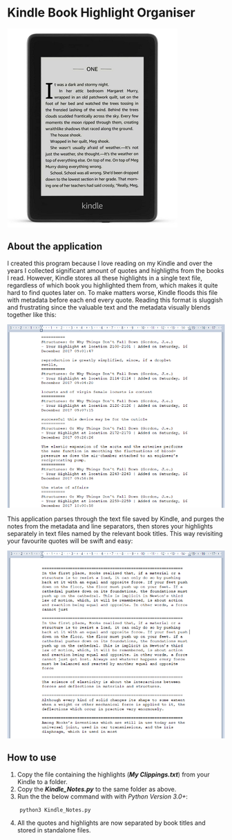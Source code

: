 # Kindle Book Highlight Organiser

![Raw Note](/Images/Kindle.PNG)

## About the application
I created this program because I love reading on my Kindle and over the years I collected significant amount of quotes and highligths from the books I read. However, Kindle stores all these highlights in a single text file, regardless of which book you highlighted them from, which makes it quite hard to find quotes later on. To make matters worse, Kindle floods this file with metadata before each end every quote. Reading this format is sluggish and frustrating since the valuable text and the metadata visually blends together like this:

![Raw Note](/Images/Kindle_Notes_Raw.PNG)

This application parses through the text file saved by Kindle, and purges the notes from the metadata and line separators, then stores your highlights separately in text files named by the relevant book titles. This way revisiting your favourite quotes will be swift and easy:

![Raw Note](/Images/Kindle_Notes_Purged.PNG)

## How to use
1. Copy the file containing the highlights (**_My Clippings.txt_**) from your Kindle to a folder.
2. Copy the **_Kindle_Notes.py_** to the same folder as above.
3. Run the the below command with with _Python Version 3.0+_:
```
    python3 Kindle_Notes.py
``` 
4. All the quotes and highlights are now separated by book titles and stored in standalone files.
